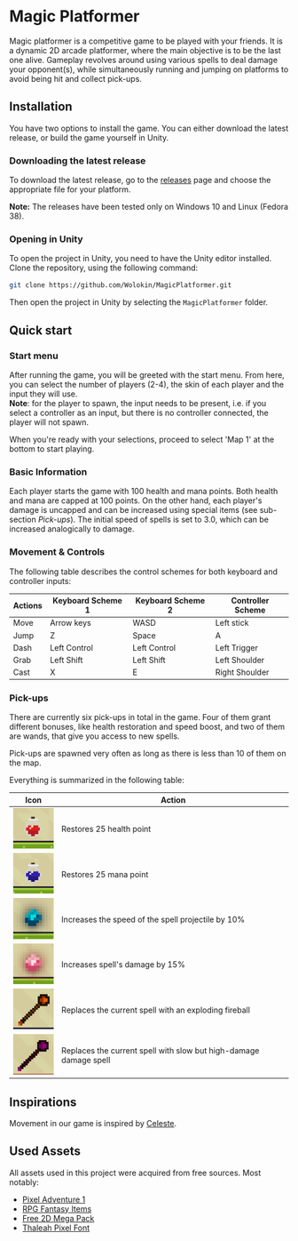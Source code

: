 # Magic Platformer

Magic platformer is a competitive game to be played with your friends. It is a
dynamic 2D arcade platformer, where the main objective is to be the last one alive.
Gameplay revolves around using various spells to deal damage your opponent(s),
while simultaneously running and jumping on platforms to avoid being hit and
collect pick-ups.

## Installation

You have two options to install the game. You can either download the latest
release, or build the game yourself in Unity.

### Downloading the latest release
To download the latest release, go to the [releases](/releases/latest) page and
choose the appropriate file for your platform.

**Note:** The releases have been tested only on Windows 10 and Linux (Fedora 38).

### Opening in Unity

To open the project in Unity, you need to have the Unity editor installed.
Clone the repository, using the following command:

```bash
git clone https://github.com/Wolokin/MagicPlatformer.git
```

Then open the project in Unity by selecting the `MagicPlatformer` folder.

## Quick start

### Start menu

After running the game, you will be greeted with the start menu. From here, you
can select the number of players (2-4), the skin of each player and the input
they will use.<br>
**Note**: for the player to spawn, the input needs to be present,
i.e. if you select a controller as an input, but there is no controller
connected, the player will not spawn.

When you're ready with your selections, proceed to select 'Map 1' at the bottom
to start playing.

### Basic Information

Each player starts the game with 100 health and mana points. Both health and mana are capped at 100 points. On the other hand, each player's damage is uncapped and can be increased using special items (see sub-section *Pick-ups*). The initial speed of spells is set to 3.0, which can be increased analogically to damage.

### Movement & Controls

The following table describes the control schemes for both keyboard and controller inputs:

| Actions | Keyboard Scheme 1 | Keyboard Scheme 2 | Controller Scheme |
|---------|-------------------|-------------------|-------------------|
| Move    | Arrow keys        | WASD              | Left stick        |
| Jump    | Z                 | Space             | A                 |
| Dash    | Left Control      | Left Control      | Left Trigger      |
| Grab    | Left Shift        | Left Shift        | Left Shoulder     |
| Cast    | X                 | E                 | Right Shoulder    |

### Pick-ups

There are currently six pick-ups in total in the game. Four of them grant
different bonuses, like health restoration and speed boost, and two of them are
wands, that give you access to new spells.

Pick-ups are spawned very often as long as there is less than 10 of them on the map.

Everything is summarized in the following table:


| Icon                            | Action                                                            |
|---------------------------------|-------------------------------------------------------------------|
| ![](./Images/health-potion.png) | Restores 25 health point                                          |
| ![](./Images/mana-potion.png)   | Restores 25 mana point                                            |
| ![](./Images/speed-boost.png)   | Increases the speed of the spell projectile by 10%                |
| ![](./Images/dmg-boost.png)     | Increases spell's damage by 15%                                   |
| ![](./Images/fire-wand.png)     | Replaces the current spell with an exploding fireball             |
| ![](./Images/eternal-wand.png)  | Replaces the current spell with slow but high-damage damage spell |


## Inspirations

Movement in our game is inspired by [Celeste](https://store.steampowered.com/app/504230/Celeste/).

## Used Assets

All assets used in this project were acquired from free sources. Most notably:
 - [Pixel Adventure 1](https://assetstore.unity.com/packages/2d/characters/pixel-adventure-1-155360)
 - [RPG Fantasy Items](https://assetstore.unity.com/packages/2d/rpg-fantasy-items-193591)
 - [Free 2D Mega Pack](https://assetstore.unity.com/packages/2d/free-2d-mega-pack-177430)
 - [Thaleah Pixel Font](https://assetstore.unity.com/packages/2d/fonts/free-pixel-font-thaleah-140059)
